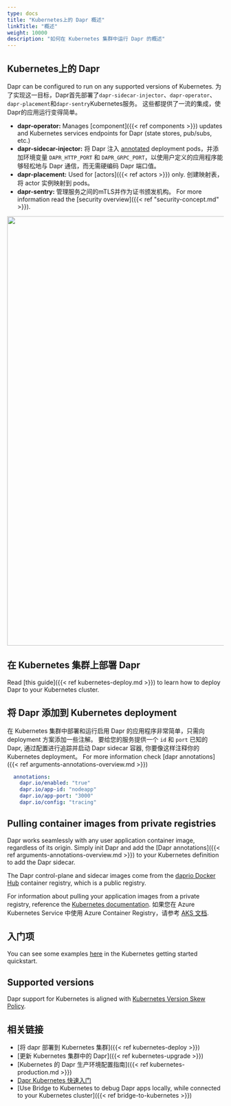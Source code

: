 ```yaml
---
type: docs
title: "Kubernetes上的 Dapr 概述"
linkTitle: "概述"
weight: 10000
description: "如何在 Kubernetes 集群中运行 Dapr 的概述"
---
```


## Kubernetes上的 Dapr

Dapr can be configured to run on any supported versions of Kubernetes. 为了实现这一目标，Dapr首先部署了`dapr-sidecar-injector`、`dapr-operator`、`dapr-placement`和`dapr-sentry`Kubernetes服务。 这些都提供了一流的集成，使Dapr的应用运行变得简单。
- **dapr-operator:** Manages [component]({{< ref components >}}) updates and Kubernetes services endpoints for Dapr (state stores, pub/subs, etc.)
- **dapr-sidecar-injector:** 将 Dapr 注入 [annotated](#adding-dapr-to-a-kubernetes-deployment) deployment pods，并添加环境变量 `DAPR_HTTP_PORT` 和 `DAPR_GRPC_PORT`，以使用户定义的应用程序能够轻松地与 Dapr 通信，而无需硬编码 Dapr 端口值。
- **dapr-placement:** Used for [actors]({{< ref actors >}}) only. 创建映射表，将 actor 实例映射到 pods。
- **dapr-sentry:** 管理服务之间的mTLS并作为证书颁发机构。 For more information read the [security overview]({{< ref "security-concept.md" >}}).

<img src="/images/overview_kubernetes.png" width=1000>

## 在 Kubernetes 集群上部署 Dapr

Read [this guide]({{< ref kubernetes-deploy.md >}}) to learn how to deploy Dapr to your Kubernetes cluster.

## 将 Dapr 添加到 Kubernetes deployment

在 Kubernetes 集群中部署和运行启用 Dapr 的应用程序非常简单，只需向 deployment 方案添加一些注解。 要给您的服务提供一个 `id` 和 `port` 已知的 Dapr, 通过配置进行追踪并启动 Dapr sidecar 容器, 你要像这样注释你的 Kubernetes deployment。 For more information check  [dapr annotations]({{< ref arguments-annotations-overview.md >}})

```yml
  annotations:
    dapr.io/enabled: "true"
    dapr.io/app-id: "nodeapp"
    dapr.io/app-port: "3000"
    dapr.io/config: "tracing"
```

## Pulling container images from private registries

Dapr works seamlessly with any user application container image, regardless of its origin. Simply init Dapr and add the [Dapr annotations]({{< ref arguments-annotations-overview.md >}}) to your Kubernetes definition to add the Dapr sidecar.

The Dapr control-plane and sidecar images come from the [daprio Docker Hub](https://hub.docker.com/u/daprio) container registry, which is a public registry.

For information about pulling your application images from a private registry, reference the [Kubernetes documentation](https://kubernetes.io/docs/tasks/configure-pod-container/pull-image-private-registry/). 如果您在 Azure Kubernetes Service 中使用 Azure Container Registry，请参考 [AKS 文档](https://docs.microsoft.com/azure/aks/cluster-container-registry-integration).

## 入门项

You can see some examples [here](https://github.com/dapr/quickstarts/tree/master/hello-kubernetes) in the Kubernetes getting started quickstart.

## Supported versions
Dapr support for Kubernetes is aligned with [Kubernetes Version Skew Policy](https://kubernetes.io/releases/version-skew-policy).

## 相关链接

- [将 dapr 部署到 Kubernetes 集群]({{< ref kubernetes-deploy >}})
- [更新 Kubernetes 集群中的 Dapr]({{< ref kubernetes-upgrade >}})
- [Kubernetes 的 Dapr 生产环境配置指南]({{< ref kubernetes-production.md >}})
- [Dapr Kubernetes 快速入门](https://github.com/dapr/quickstarts/tree/master/hello-kubernetes)
- [Use Bridge to Kubernetes to debug Dapr apps locally, while connected to your Kubernetes cluster]({{< ref bridge-to-kubernetes >}})
